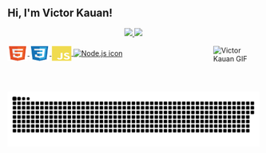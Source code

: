 ## Hi, I'm Victor Kauan!

<div align="center">
  <a href="https://github.com/victorkauan">
  <img height="170em" src="https://github-readme-stats.vercel.app/api?username=victorkauan&show_icons=true&theme=dracula&include_all_commits=true&count_private=true"/>
  <img height="170em" src="https://github-readme-stats.vercel.app/api/top-langs/?username=victorkauan&layout=compact&langs_count=7&theme=dracula"/>
</div>

<div style="display: inline_block">
  <br>
  <img align="center" alt="HTML icon" height="30" width="40" src="https://raw.githubusercontent.com/devicons/devicon/master/icons/html5/html5-original.svg">
  <img align="center" alt="CSS icon" height="30" width="40" src="https://raw.githubusercontent.com/devicons/devicon/master/icons/css3/css3-original.svg">
  <img align="center" alt="JavaScript icon" height="30" width="40" src="https://raw.githubusercontent.com/devicons/devicon/master/icons/javascript/javascript-plain.svg">
  <img align="center" alt="Node.js icon" height="30" width="40" src="https://cdn.jsdelivr.net/gh/devicons/devicon/icons/nodejs/nodejs-original.svg">
  <img align="right" height="92" width="92" alt="Victor Kauan GIF" src="https://cdn.discordapp.com/attachments/702680136302198825/870521318414643210/victorkauan.gif">
</div>

##

<div>
  <img alt="Snake animation" src="https://github.com/victorkauan/victorkauan/blob/output/github-contribution-grid-snake.svg">
</div>
